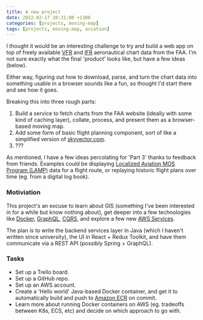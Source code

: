 ```yaml
---
title: A new project
date: 2022-02-17 20:31:00 +1300
categories: [projects, moving-map]
tags: [projects, moving-map, aviation]
---
```


I thought it would be an interesting challenge to try and build a web app
on top of freely available [VFR](https://www.faa.gov/air_traffic/flight_info/aeronav/digital_products/vfr/)
and [IFR](https://www.faa.gov/air_traffic/flight_info/aeronav/digital_products/ifr/)
aeronautical chart data from the FAA. I'm not sure exactly what the final
'product' looks like, but have a few ideas (below).

Either way, figuring out how to download, parse, and turn the chart data into
something usable in a browser sounds like a fun, so thought I'd start there
and see how it goes.

Breaking this into three rough parts:

 1. Build a service to fetch charts from the FAA website (ideally with some kind of
    caching layer), collate, process, and present them as a browser-based moving map.
 2. Add some form of basic flight planning component, sort of like a simplified version
    of [skyvector.com](https://skyvector.com/).
 3. ???

As mentioned, I have a few ideas percolating for 'Part 3' thanks to feedback from
friends. Examples could be displaying 
[Localized Aviation MOS Program (LAMP)](https://vlab.noaa.gov/web/mdl/lamp) data for a
flight route, or replaying historic flight plans over time (eg. from a digital
log book).

### Motiviation

This project's an excuse to learn about GIS (something I've been interested in for
a while but know nothing about), get deeper into a few technologies like [Docker](https://www.docker.com/), 
[GraphQL](https://graphql.org/), [CQRS](https://martinfowler.com/bliki/CQRS.html), and 
explore a few new [AWS Services](https://aws.amazon.com/products/?hp=tile&so-exp=below&aws-products-all.sort-by=item.additionalFields.productNameLowercase&aws-products-all.sort-order=asc&awsf.re%3AInvent=*all&awsf.Free%20Tier=*all&awsf.tech-category=*all).

The plan is to write the backend services layer in Java (which I haven't written since
university), the UI in React + Redux Toolkit, and have them communicate via a REST API (possibly
Spring + GraphQL).

### Tasks

 - Set up a Trello board.
 - Set up a GitHub repo.
 - Set up an AWS account.
 - Create a 'Hello world' Java-based Docker container, and get it to automatically build and push to
   [Amazon ECR](https://aws.amazon.com/ecr/) on commit.
 - Learn more about running Docker containers on AWS (eg. tradeoffs between K8s, ECS, etc)
   and decide on which approach to go with.
